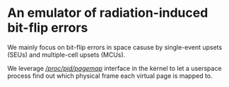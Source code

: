 # An emulator of radiation-induced bit-flip errors
We mainly focus on bit-flip errors in space casuse by single-event upsets (SEUs) and multiple-cell upsets (MCUs).

We leverage *[/proc/pid/pagemap](https://www.kernel.org/doc/Documentation/vm/pagemap.txt)* interface in the kernel to let a userspace process find out which physical frame each virtual page is mapped to.
